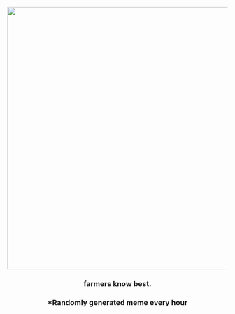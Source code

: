 <p align="center">
        <img src="https://i.redd.it/1wqeep1ted391.jpg" width="600" height="600">
        </p>
        <h3 align="center">farmers know best.</h3>
        <h3 align="center">*Randomly generated meme every hour</h3>
    